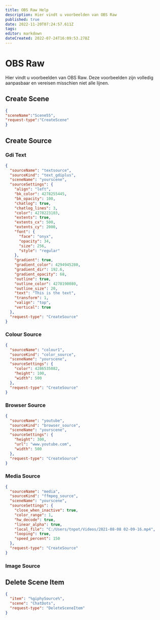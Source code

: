 ```yaml
---
title: OBS Raw Help
description: Hier vindt u voorbeelden van OBS Raw
published: true
date: 2022-11-20T07:24:57.611Z
tags: 
editor: markdown
dateCreated: 2022-07-24T16:09:53.278Z
---
```


# OBS Raw
Hier vindt u voorbeelden van OBS Raw. Deze voorbeelden zijn volledig aanpasbaar en vereisen misschien niet alle lijnen.
## Create Scene
```json
{
"sceneName":"Scene55",
"request-type":"CreateScene"
}
```

## Create Source
### Gdi Text
```json
{
  "sourceName": "textsource",
  "sourceKind": "text_gdiplus",
  "sceneName": "yourscene",
  "sourceSettings": {
    "align": "left",
    "bk_color": 4278255445,
    "bk_opacity": 100,
    "chatlog": true,
    "chatlog_lines": 3,
    "color": 4278223103,
    "extents": true,
    "extents_cx": 500,
    "extents_cy": 2000,
    "font": {
      "face": "onyx",
      "opacity": 34,
      "size": 256,
      "style": "regular"
    },
    "gradient": true,
    "gradient_color": 4294945280,
    "gradient_dir": 192.6,
    "gradient_opacity": 68,
    "outline": true,
    "outline_color": 4278190080,
    "outline_size": 20,
    "text": "This is the text",
    "transform": 1,
    "valign": "top",
    "vertical": true
  },
  "request-type": "CreateSource"
}
```
### Colour Source
```json
{
  "sourceName": "colour1",
  "sourceKind": "color_source",
  "sceneName": "yourscene",
  "sourceSettings": {
    "color": 4286535082,
    "height": 100,
    "width": 500
  },
  "request-type": "CreateSource"
}
```
### Browser Source
```json
{
  "sourceName": "youtube",
  "sourceKind": "browser_source",
  "sceneName": "yourscene",
  "sourceSettings": {
    "height": 300,
    "url": "www.youtube.com",
    "width": 500
  },
  "request-type": "CreateSource"
}
```
### Media Source
```json
{
  "sourceName": "media",
  "sourceKind": "ffmpeg_source",
  "sceneName": "yourscene",
  "sourceSettings": {
    "close_when_inactive": true,
    "color_range": 1,
    "hw_decode": true,
    "linear_alpha": true,
    "local_file": "C:/Users/tnpot/Videos/2021-08-08 02-09-16.mp4",
    "looping": true,
    "speed_percent": 150
  },
  "request-type": "CreateSource"
}
```
### Image Source

## Delete Scene Item
```json
{
  "item": "%giphySource%",
  "scene": "ChatDots",
  "request-type": "DeleteSceneItem"
}
```